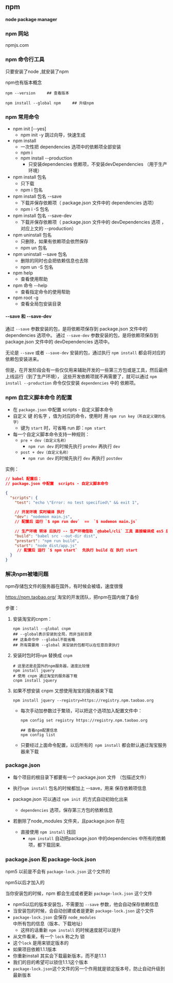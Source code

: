 ## npm

**node package manager**

### npm 网站

npmjs.com

### npm 命令行工具

只要安装了node ,就安装了npm

npm也有版本概念

```shell
npm --version     ## 查看版本
```

```shell
npm install --global npm     ## 升级npm
```

### npm 常用命令

- npm init [--yes]
  - npm init -y 跳过向导，快速生成
- npm install
  - 一次性把 dependencies 选项中的依赖项全部安装
  - npm i 
  - npm install --production
    - 只安装dependencies 依赖项，不安装devDependencies （用于生产环境）
- npm install 包名
  - 只下载
  - npm i 包名
- npm install 包名 --save
  - 下载并保存依赖项（ package.json 文件中的 dependencies 选项）
  - npm i -S 包名
- npm install 包名 --save-dev
  - 下载并保存依赖项（ package.json 文件中的 devDependencies 选项 ，对应上文的 --production）
- npm uninstall 包名
  - 只删除，如果有依赖项会依然保存
  - npm un 包名
- npm uninstall --save 包名
  - 删除的同时也会把依赖信息也去除
  - npm un -S 包名
- npm help 
  - 查看使用帮助
- npm 命令 --help
  - 查看指定命令的使用帮助
- npm root -g
  - 查看全局包安装目录

#### --save 和 --save-dev

通过 `--save` 参数安装的包，是将依赖项保存到 package.json 文件中的 dependencies 选项中。
通过 `--save-dev` 参数安装的包，是将依赖项保存到 package.json 文件中的 devDependencies 选项中。

无论是 `--save` 或者 `--save-dev` 安装的包，通过执行 `npm install` 都会将对应的依赖包安装进来。

但是，在开发阶段会有一些仅仅用来辅助开发的一些第三方包或是工具，然后最终上线运行（到了生产环境），
这些开发依赖项就不再需要了，就可以通过 `npm install --production` 命令仅仅安装 `dependencies` 中的
依赖项。

###  npm 自定义脚本命令 的配置

- 在 `package.json` 中配置  scripts - 自定义脚本命令
- 自定义 键 的名字 ，值为对应的命令，使用时 用 `npm run key（所自定义键的名字）`
  - 键为 `start` 时，可省略 run 即：`npm start`
- 每一个自定义脚本命令支持一种规则：
  - `pre + dev（自定义名称）` 
    -  `npm run dev` 的时候先执行 `predev` 再执行 `dev`
  - `post + dev（自定义名称）`
    -  `npm run dev` 的时候先执行 `dev` 再执行 `postdev`

实例：

```json
// babel 配置后：
// package.json 中配置  scripts - 自定义脚本命令

{
  "scripts": {
    "test": "echo \"Error: no test specified\" && exit 1",
    
    // 开发环境 实时编译 执行
    "dev": "nodemon main.js",   
    // 配置后 运行 `$ npm run dev`  ==  `$ nodemon main.js`
    
    // 生产环境 转译 后执行 -- 生产环境借助 `@babel/cli` 工具 直接编译成 es5 后运行
    "build": "babel src --out-dir dist",
    "prestart": "npm run build",    
    "start": "node dist/app.js"
     // 配置后 运行 `$ npm start`  先执行 build 在 执行 start
  }
}

```



### 解决npm被墙问题

npm存储包文件的服务器在国外，有时候会被墙，速度很慢

https://npm.taobao.org/ 淘宝的开发团队，把npm在国内做了备份

步骤：

1. 安装淘宝的cnpm：

   ```shell
   npm install --global cnpm
   ## --global表示安装到全局，而非当前目录
   ## 这条命令中 --global不能省略
   ## 所有需要用 --global 来安装的包都可以在任意目录执行
   ```

2. 安装时包时将`npm` 替换成 `cnpm`

   ```shell
   # 这里还是走国外的npm服务器，速度比较慢
   npm install jquery
   # 使用 cnpm 通过淘宝的服务器下载
   cnpm install jquery
   ```

3. 如果不想安装 cnpm 又想使用淘宝的服务器来下载

   ```shell
   npm install jquery --registry=https://registry.npm.taobao.org
   ```

   - 每次手动加参数过于繁琐，可以把这个选项加入配置文件中：

     ```shell
     npm config set registry https://registry.npm.taobao.org
     
     ## 查看npm配置信息
     npm config list
     ```

   - 只要经过上面命令配置，以后所有的` npm install` 都会默认通过淘宝服务器来下载



### package.json

- 每个项目的根目录下都要有一个 package.json 文件 （包描述文件）

- 执行`npm install` 包名的时候都加上 --save，用来 保存依赖项信息

- package.json 可以通过 `npm init `的方式自动初始化出来
  - `dependencies` 选项，保存第三方包的依赖信息
- 若删除了node_modules 文件夹，且package.json 存在
  -  直接使用 `npm install` 找回
     - `npm install` 自动把package.json 中的dependencies 中所有的依赖项，都下载回来.

### package.json 和 package-lock.json

npm5 以前是不会有 `package-lock.json` 这个文件的

npm5以后才加入的

当你安装包的时候，npm 都会生成或者更新 `package-lock.json` 这个文件

- npm5以后的版本安装包，不需要加 `--save` 参数，他会自动保存依赖信息
- 当安装包的时候，会自动创建或者是更新 `package-lock.json` 这个文件
- `package-lock.json` 会保存 `node_modules` 中所有包的信息（版本、下载地址）
  - 这样的话重新 `npm install` 的时候速度就可以提升
- 从文件看来，有一个 `lock` 称之为 锁
- 这个`lock` 是用来锁定版本的
- 如果项目依赖1.1.1版本
- 你重新install 其实会下载最新版本，而不是1.1.1
- 我们的目的希望可以锁住1.1.1这个版本
- `package-lock.json`这个文件的另一个作用就是锁定版本号，防止自动升级到最新版本